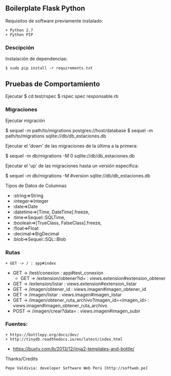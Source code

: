 ## Boilerplate Flask Python

Requisitos de software previamente instalado:

	+ Python 2.7
	+ Python PIP

### Descipción

Instalación de dependencias:

	$ sudo pip install -r requirements.txt

## Pruebas de Comportamiento

Ejecutar
  $ cd test/rspec
  $ rspec spec responsable.rb

### Migraciones

Ejecutar migración

  $ sequel -m path/to/migrations postgres://host/database
  $ sequel -m path/to/migrations sqlite://db/db_estaciones.db

Ejecutar el 'down' de las migraciones de la última a la primera:

  $ sequel -m db/migrations -M 0 sqlite://db/db_estaciones.db

Ejecutar el 'up' de las migraciones hasta un versión especifica:

  $ sequel -m db/migrations -M #version sqlite://db/db_estaciones.db

Tipos de Datos de Columnas

  + :string=>String
  + :integer=>Integer
  + :date=>Date
  + :datetime=>[Time, DateTime].freeze, 
  + :time=>Sequel::SQLTime, 
  + :boolean=>[TrueClass, FalseClass].freeze, 
  + :float=>Float
  + :decimal=>BigDecimal
  + :blob=>Sequel::SQL::Blob

### Rutas

	+ GET -> / : app#index
  + GET -> /test/conexion : app#test_conexion
	+ GET -> /extension/obtener?id=<id> : views.extension#extension_obtener
  + GET -> /extension/listar : views.extension#extension_listar
  + GET -> /imagen/obtener_id : views.imagen#imagen_obtener_id
  + GET -> /imagen/listar : views.imagen#imagen_listar
  + GET -> /imagen/obtener_ruta_archivo?imagen_id=<imagen_id> : views.imagen#imagen_obtener_ruta_archivo
  + POST -> /imagen/crear?data=<data> : views.imagen#imagen_subir

### Fuentes:

	+ https://bottlepy.org/docs/dev/
	+ http://tinydb.readthedocs.io/en/latest/index.html
  + https://buxty.com/b/2013/12/jinja2-templates-and-bottle/

Thanks/Credits

    Pepe Valdivia: developer Software Web Perú [http://softweb.pe]
